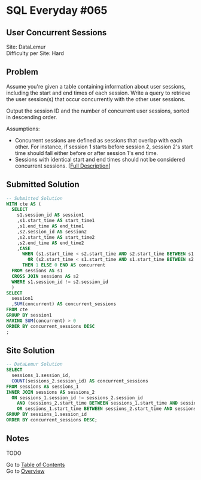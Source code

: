 # SQL Everyday \#065

## User Concurrent Sessions

Site: DataLemur\
Difficulty per Site: Hard

## Problem

Assume you're given a table containing information about user sessions, including the start and end times of each session. Write a query to retrieve the user session(s) that occur concurrently with the other user sessions.

Output the session ID and the number of concurrent user sessions, sorted in descending order.

Assumptions:

* Concurrent sessions are defined as sessions that overlap with each other. For instance, if session 1 starts before session 2, session 2's start time should fall either before or after session 1's end time.
* Sessions with identical start and end times should not be considered concurrent sessions. [[Full Description](https://datalemur.com/questions/concurrent-user-sessions)]

## Submitted Solution

```sql
-- Submitted Solution
WITH cte AS (
  SELECT
    s1.session_id AS session1
    ,s1.start_time AS start_time1
    ,s1.end_time AS end_time1
    ,s2.session_id AS session2
    ,s2.start_time AS start_time2
    ,s2.end_time AS end_time2
    ,CASE 
      WHEN (s1.start_time < s2.start_time AND s2.start_time BETWEEN s1.start_time AND s1.end_time) 
        OR (s2.start_time < s1.start_time AND s1.start_time BETWEEN s2.start_time AND s2.end_time)
      THEN 1 ELSE 0 END AS concurrent
  FROM sessions AS s1
  CROSS JOIN sessions AS s2
  WHERE s1.session_id != s2.session_id
  )
SELECT
  session1
  ,SUM(concurrent) AS concurrent_sessions
FROM cte
GROUP BY session1
HAVING SUM(concurrent) > 0
ORDER BY concurrent_sessions DESC
;
```

## Site Solution

```sql
-- DataLemur Solution 
SELECT 
  sessions_1.session_id, 
  COUNT(sessions_2.session_id) AS concurrent_sessions 
FROM sessions AS sessions_1 
INNER JOIN sessions AS sessions_2 
  ON sessions_1.session_id != sessions_2.session_id
    AND (sessions_2.start_time BETWEEN sessions_1.start_time AND sessions_1.end_time
    OR sessions_1.start_time BETWEEN sessions_2.start_time AND sessions_2.end_time)
GROUP BY sessions_1.session_id
ORDER BY concurrent_sessions DESC;
```

## Notes

TODO

Go to [Table of Contents](/README.md#contents)\
Go to [Overview](/README.md)
